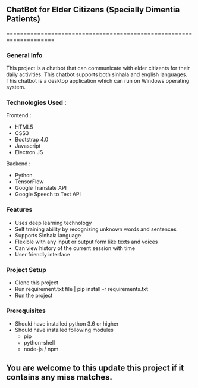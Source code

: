## ChatBot for Elder Citizens (Specially Dimentia Patients)

====================================================================

### General Info
This project is a chatbot that can communicate with elder citizents for their daily activities. This chatbot supports both sinhala and english languages. This chatbot is a desktop application which can run on Windows operating system.

### Technologies Used : 
Frontend :
* HTML5
* CSS3
* Bootstrap 4.0
* Javascript
* Electron JS

Backend :
* Python
* TensorFlow
* Google Translate API
* Google Speech to Text API

### Features
* Uses deep learning technology
* Self training ability by recognizing unknown words and sentences
* Supports Sinhala language
* Flexible with any input or output form like texts and voices
* Can view history of the current session with time
* User friendly interface

### Project Setup
* Clone this project
* Run requirement.txt file | pip install -r requirements.txt
* Run the project

### Prerequisites
* Should have installed python 3.6 or higher
* Should have installed following modules
    * pip
    * python-shell
    * node-js / npm

## You are welcome to this update this project if it contains any miss matches.

